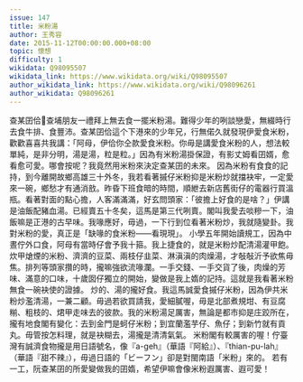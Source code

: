 ```yaml
---
issue: 147
title: 米粉湯
author: 王秀容
date: 2015-11-12T00:00:00.000+08:00
topic: 懷想
difficulty: 1
wikidata: Q98095507
wikidata_link: https://www.wikidata.org/wiki/Q98095507
author_wikidata_link: https://www.wikidata.org/wiki/Q98096261
author_wikidata: Q98096261
---
```

查某囝佮𪜶查埔朋友一禮拜上無去食一擺米粉湯。難得少年的咧談戀愛，無綴時行去食牛排、食豐沛。查某囝佮這个下港來的少年兄，行無偌久就發現伊愛食米粉，歡歡喜喜共我講：「阿母，伊佮你仝款愛食米粉。你毋是講愛食米粉的人，想法較單純，是非分明，湯是湯，粒是粒。」因為有米粉湯掛保證，有影丈姆看囝婿，愈看愈可愛。哪會按呢？我竟然用米粉來決定查某囝的未來。
因為米粉有食食的記持，到今離開故鄉高雄三十外冬，我若看著摵仔米粉抑是米粉炒就擋袂牢，一定愛來一碗，鄉愁才有通消敨。昨昏下班食暗的時間，順紲去新店舊街仔的電器行買溫瓶。看著對面的點心擔，人客滿滿滿，好玄問頭家：「彼擔上好食的是啥？」伊講是油飯配豬血湯。已經賣五十冬矣，這馬是第三代咧賣。閣叫我愛去啖糝一下，油飯嘛是正港的古早味。我喙應好，毋過，一下行到位看著米粉炒，我就隨變卦。我對米粉的愛，真正是「缺喙的食米粉——看現現」。
小學五年開始讀規工，因為中晝佇外口食，阿母有當時仔會予我十箍。我上捷食的，就是米粉炒配清湯灌甲飽。炊甲熗煙的米粉、濟濟的豆菜、兩枝仔韭菜、淋滇滇的肉燥湯，才敧敧沂予欲焦毋焦。排列等頭家攢的時，攏嘛強欲流喙瀾。一手交錢、一手交貨了後，肉燥的芳味、滿意的口味，十歲囡仔獨立的開始，變做是我上媠的記持。這就是我看著米粉無食一碗袂使的證據。
炒的、湯的攏好食。我這馬誠愛食摵仔米粉，因為伊共米粉炒濫清湯，一兼二顧。毋過若欲買請我，愛細膩喔，毋是北部煮規坩、有豆腐糋、粗枝的、𤉙甲走味去的彼款。我的米粉湯足厲害，無論是都市抑是庄跤所在，攏有地食閣有變化：去到金門是蚵仔米粉；到宜蘭濫芋仔、魚仔；到新竹就有貢丸。毋管按怎料理，就是袂糊去，湯攏是清清氣氣。
米粉閣有較厲害的喔！佇臺灣有誠濟食物攏是用日語號名，像『a-geh』（華語『阿給』）、『thian-pu-lah』（華語『甜不辣』），毋過日語的「ビーフン」卻是對閩南語「米粉」來的。
若有一工，阮查某囝的所愛變做我的囝媠，希望伊嘛會像米粉遐厲害、遐可愛！
